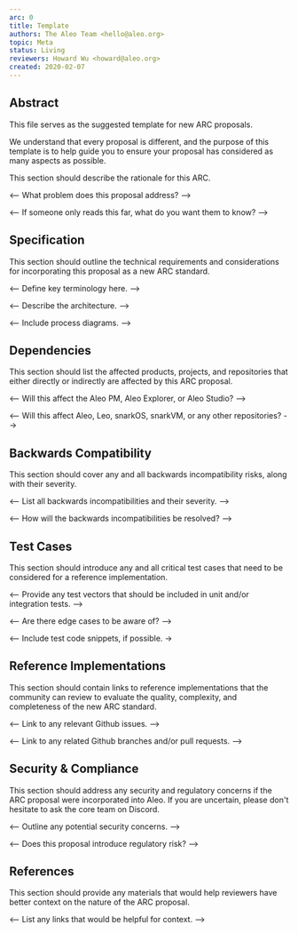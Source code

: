 ```yaml
---
arc: 0
title: Template
authors: The Aleo Team <hello@aleo.org>
topic: Meta
status: Living
reviewers: Howard Wu <howard@aleo.org>
created: 2020-02-07
---
```


## Abstract

This file serves as the suggested template for new ARC proposals.

We understand that every proposal is different, and the purpose of this template is to help guide you
to ensure your proposal has considered as many aspects as possible.

This section should describe the rationale for this ARC.

<-- What problem does this proposal address? -->

<-- If someone only reads this far, what do you want them to know? -->


## Specification

This section should outline the technical requirements and considerations for incorporating this proposal as
a new ARC standard.

<-- Define key terminology here. -->

<-- Describe the architecture. -->

<-- Include process diagrams. -->

## Dependencies

This section should list the affected products, projects, and repositories that either directly or indirectly
are affected by this ARC proposal.

<-- Will this affect the Aleo PM, Aleo Explorer, or Aleo Studio? -->

<-- Will this affect Aleo, Leo, snarkOS, snarkVM, or any other repositories? -->


## Backwards Compatibility

This section should cover any and all backwards incompatibility risks, along with their severity.

<-- List all backwards incompatibilities and their severity. -->

<-- How will the backwards incompatibilities be resolved? -->


## Test Cases

This section should introduce any and all critical test cases that need to be considered for a reference implementation.

<-- Provide any test vectors that should be included in unit and/or integration tests. -->

<-- Are there edge cases to be aware of? -->

<-- Include test code snippets, if possible. ->


## Reference Implementations

This section should contain links to reference implementations that the community can review to evaluate the
quality, complexity, and completeness of the new ARC standard.

<-- Link to any relevant Github issues. -->

<-- Link to any related Github branches and/or pull requests. -->


## Security & Compliance

This section should address any security and regulatory concerns if the ARC proposal were incorporated into Aleo.
If you are uncertain, please don't hesitate to ask the core team on Discord.

<-- Outline any potential security concerns. -->

<-- Does this proposal introduce regulatory risk? -->


## References

This section should provide any materials that would help reviewers have better context on the nature of the ARC proposal.

<-- List any links that would be helpful for context. -->


